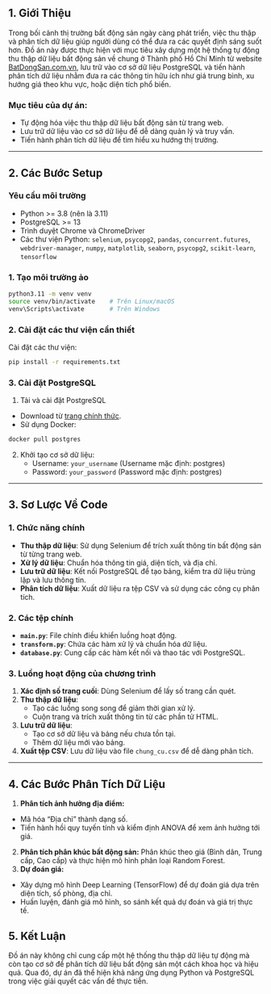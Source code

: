## **1. Giới Thiệu**

Trong bối cảnh thị trường bất động sản ngày càng phát triển, việc thu thập và phân tích dữ liệu giúp người dùng có thể đưa ra các quyết định sáng suốt hơn. Đồ án này được thực hiện với mục tiêu xây dựng một hệ thống tự động thu thập dữ liệu bất động sản về chung ở Thành phố Hồ Chí Minh từ website [BatDongSan.com.vn](https://batdongsan.com.vn), lưu trữ vào cơ sở dữ liệu PostgreSQL và tiến hành phân tích dữ liệu nhằm đưa ra các thông tin hữu ích như giá trung bình, xu hướng giá theo khu vực, hoặc diện tích phổ biến.

### **Mục tiêu của dự án:**
- Tự động hóa việc thu thập dữ liệu bất động sản từ trang web.
- Lưu trữ dữ liệu vào cơ sở dữ liệu để dễ dàng quản lý và truy vấn.
- Tiến hành phân tích dữ liệu để tìm hiểu xu hướng thị trường.

---

## **2. Các Bước Setup**

### **Yêu cầu môi trường**
- Python >= 3.8 (nên là 3.11)
- PostgreSQL >= 13
- Trình duyệt Chrome và ChromeDriver
- Các thư viện Python: `selenium`, `psycopg2`, `pandas`, `concurrent.futures`, `webdriver-manager`, `numpy`, `matplotlib`, `seaborn`, `psycopg2`, `scikit-learn`, `tensorflow`

### **1. Tạo môi trường ảo**
```bash
python3.11 -m venv venv
source venv/bin/activate    # Trên Linux/macOS
venv\Scripts\activate       # Trên Windows
```

### **2. Cài đặt các thư viện cần thiết**
Cài đặt các thư viện:
```bash
pip install -r requirements.txt
```

### **3. Cài đặt PostgreSQL**
1. Tải và cài đặt PostgreSQL 
- Download từ [trang chính thức](https://www.postgresql.org/download/).
- Sử dụng Docker:
```bash
docker pull postgres
```
2. Khởi tạo cơ sở dữ liệu:
   - Username: `your_username` (Username mặc định: postgres)
   - Password: `your_password` (Password mặc định: postgres)

---

## **3. Sơ Lược Về Code**

### **1. Chức năng chính**
- **Thu thập dữ liệu**: Sử dụng Selenium để trích xuất thông tin bất động sản từ từng trang web.
- **Xử lý dữ liệu**: Chuẩn hóa thông tin giá, diện tích, và địa chỉ.
- **Lưu trữ dữ liệu**: Kết nối PostgreSQL để tạo bảng, kiểm tra dữ liệu trùng lặp và lưu thông tin.
- **Phân tích dữ liệu**: Xuất dữ liệu ra tệp CSV và sử dụng các công cụ phân tích.

### **2. Các tệp chính**
- **`main.py`**: File chính điều khiển luồng hoạt động.
- **`transform.py`**: Chứa các hàm xử lý và chuẩn hóa dữ liệu.
- **`database.py`**: Cung cấp các hàm kết nối và thao tác với PostgreSQL.

### **3. Luồng hoạt động của chương trình**
1. **Xác định số trang cuối**: Dùng Selenium để lấy số trang cần quét.
2. **Thu thập dữ liệu**:
   - Tạo các luồng song song để giảm thời gian xử lý.
   - Cuộn trang và trích xuất thông tin từ các phần tử HTML.
3. **Lưu trữ dữ liệu**:
   - Tạo cơ sở dữ liệu và bảng nếu chưa tồn tại.
   - Thêm dữ liệu mới vào bảng.
4. **Xuất tệp CSV**: Lưu dữ liệu vào file `chung_cu.csv` để dễ dàng phân tích.

---

## **4. Các Bước Phân Tích Dữ Liệu**

1. **Phân tích ảnh hưởng địa điểm:**
- Mã hóa “Địa chỉ” thành dạng số.
- Tiến hành hồi quy tuyến tính và kiểm định ANOVA để xem ảnh hưởng tới giá.
2. **Phân tích phân khúc bất động sản:** Phân khúc theo giá (Bình dân, Trung cấp, Cao cấp) và thực hiện mô hình phân loại Random Forest.
3. **Dự đoán giá:**
- Xây dựng mô hình Deep Learning (TensorFlow) để dự đoán giá dựa trên diện tích, số phòng, địa chỉ.
- Huấn luyện, đánh giá mô hình, so sánh kết quả dự đoán và giá trị thực tế.

## **5. Kết Luận**

Đồ án này không chỉ cung cấp một hệ thống thu thập dữ liệu tự động mà còn tạo cơ sở để phân tích dữ liệu bất động sản một cách khoa học và hiệu quả. Qua đó, dự án đã thể hiện khả năng ứng dụng Python và PostgreSQL trong việc giải quyết các vấn đề thực tiễn. 
